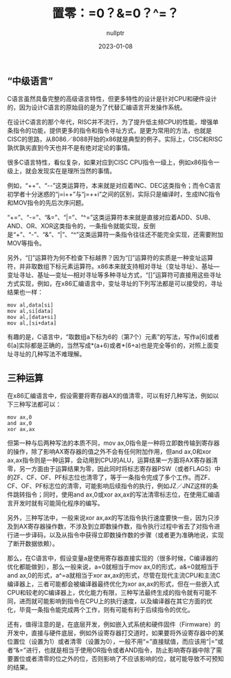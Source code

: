 ﻿---
layout: post
title: "置零：=0？&=0？^=？"
date:   2023-01-08
tags: [C,Programming Language]
comments: true
author: nullptr
---

## **“中级语言”**
C语言虽然具备完整的高级语言特性，但更多特性的设计是针对CPU和硬件设计的，因为设计C语言的原始目的是为了代替汇编语言开发操作系统。

在设计C语言的那个年代，RISC并不流行，为了提升低主频CPU的性能，增强单条指令的功能，提供更多的指令和指令寻址方式，是更为常用的方法，也就是CISC的思路，从8086／8088开始的x86就是典型的例子。实际上，CISC和RISC孰优孰劣直到今天也并不是有绝对定论的事情。

很多C语言特性，看似复杂，如果对应到CISC CPU指令一级上，例如x86指令一级上，就会发现实在是理所当然的事情。

例如，“\++”、“--”这类运算符，本来就是对应着INC、DEC这类指令；而令C语言初学者十分迷惑的“j=i++”与“j=++i”之间的区别，实际只是编译时，生成INC指令和MOV指令的先后次序问题。

“+=”、“-=”、“&=”、“\|=”、“^=”这类运算符本来就是直接对应着ADD、SUB、AND、OR、XOR这类指令的，一条指令就能实现，反倒是“+”、“-”、“&”、“\|”、“^”这类运算符一条指令往往还不能完全实现，还需要附加MOV等指令。

另外，“[]”运算符为何不检查下标越界？因为“[]”运算符的实质是一种变址运算符，并非取数组下标元素运算符。x86本来就支持相对寻址（变址寻址）、基址—变址寻址、基址—变址—相对寻址等多种寻址方式，“[]”运算符可直接用这些寻址方式实现，例如，在x86汇编语言中，变址寻址的下列写法都是可以接受的，寻址结果也一样：

```
mov al,data[si]
mov al,si[data]
mov al,[data+si]
mov al,[si+data]
```

有趣的是，C语言中，“取数组a下标为6的（第7个）元素”的写法，写作a[6]或者6[a]实际都是正确的，当然写成\*(a+6)或者\*(6+a)也是完全等价的，对照上面变址寻址的几种写法不难理解。
## **三种运算**
在x86汇编语言中，假设需要将寄存器AX的值清零，可以有好几种写法，例如以下三种写法都可以：

```
mov ax,0
and ax,0
xor ax,ax
```

但第一种与后两种写法的本质不同，mov ax,0指令是一种将立即数传输到寄存器的操作，除了影响AX寄存器的值之外不会有任何附加作用，但and ax,0和xor ax,ax指令则是一种运算，会动用到CPU的ALU，运算结果一方面将AX寄存器清零，另一方面由于运算结果为零，因此同时将标志寄存器PSW（或者FLAGS）中的ZF、CF、OF、PF标志位也清零了，等于一条指令完成了多个工作。而ZF、CF、OF、PF标志位的清零，可能影响后续指令的执行，例如JZ／JNZ这样的条件跳转指令；同时，使用and ax,0或xor ax,ax的写法清零标志位，在使用汇编语言开发时就有可能简化程序的编写。

另外，三种写法中，一般来说xor ax,ax的写法指令执行速度要快一些，因为只涉及到AX寄存器操作数，不涉及到立即数操作数，指令执行过程中省去了对指令进行进一步译码，以及从指令中获得立即数操作数的步骤（或者更为准确地说，实现了断开数据依赖）。

那么，在C语言中，假设变量a是使用寄存器直接实现的（很多时候，C编译器的优化都能做到），那么一般来说，a=0就相当于mov ax,0的形式，a&=0就相当于and ax,0的形式，a^=a就相当于xor ax,ax的形式，尽管在现代主流CPU和主流C编译器上，三者可能都会被编译器最终优化为xor ax,ax的形式，但在一些嵌入式CPU和较老的C编译器上，优化能力有限，三种写法最终生成的指令就有可能不同，进而就可能影响到指令在CPU上的执行速度，以及编译器在其它方面的优化，毕竟一条指令能完成两个工作，则有可能有利于后续指令的优化。

还有，值得注意的是，在底层开发，例如嵌入式系统和硬件固件（Firmware）的开发中，直接与硬件底层，例如外设寄存器打交道时，如果要将外设寄存器中的某位置位（设置为1）或者清零（设置为0），一般不用“=”直接赋值，而应该用“\|=”或者“&=”进行，也就是相当于使用OR指令或者AND指令，防止影响寄存器中除了需要置位或者清零的位之外的位，否则影响了不应该影响的位，就可能导致不可预知的结果。
